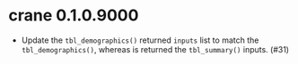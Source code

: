 # crane 0.1.0.9000

* Update the `tbl_demographics()` returned `inputs` list to match the `tbl_demographics()`, whereas is returned the `tbl_summary()` inputs. (#31)
